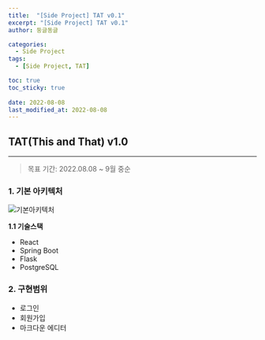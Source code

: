 ```yaml
---
title:  "[Side Project] TAT v0.1"
excerpt: "[Side Project] TAT v0.1"
author: 둥글동글

categories:
  - Side Project
tags:
  - [Side Project, TAT]

toc: true
toc_sticky: true
 
date: 2022-08-08
last_modified_at: 2022-08-08
---  
```


## TAT(This and That) v1.0  
---

> 목표 기간: 2022.08.08 ~ 9월 중순

### 1. 기본 아키텍처  
![기본아키텍처](https://user-images.githubusercontent.com/109357459/183430595-9b7cb984-5112-4429-bb5a-90fc0dcba09d.png)


**1.1 기술스택**  
- React
- Spring Boot
- Flask
- PostgreSQL


### 2. 구현범위  
- 로그인
- 회원가입
- 마크다운 에디터